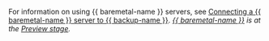 For information on using {{ baremetal-name }} servers, see [Connecting a {{ baremetal-name }} server to {{ backup-name }}](../../backup/tutorials/backup-baremetal.md). _[{{ baremetal-name }}](../../baremetal/) is at the [Preview stage](../../overview/concepts/launch-stages.md)._
